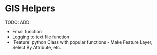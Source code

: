 # GIS Helpers

TODO: 
ADD:
- Email function
- Logging to text file function
- 'Feature' python Class with popular functions - Make Feature Layer, Select By Attribute, etc.
